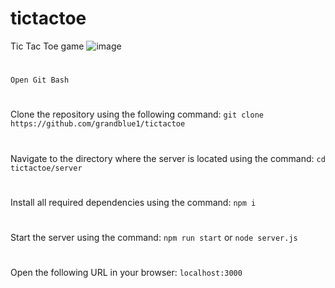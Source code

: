 # tictactoe
Tic Tac Toe game
![image](https://user-images.githubusercontent.com/109659492/236633780-cf6c11f0-d40a-4c23-b3cb-6200a8c1eafb.png)

#
```Open Git Bash```
#
Clone the repository using the following command: ```git clone https://github.com/grandblue1/tictactoe```
#
Navigate to the directory where the server is located using the command:  ```cd tictactoe/server```
#
Install all required dependencies using the command:  ```npm i```
#
Start the server using the command: ```npm run start``` or ```node server.js```
#
Open the following URL in your browser: ```localhost:3000```
#
